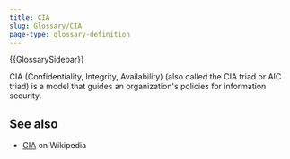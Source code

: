 ```yaml
---
title: CIA
slug: Glossary/CIA
page-type: glossary-definition
---
```


{{GlossarySidebar}}

CIA (Confidentiality, Integrity, Availability) (also called the CIA triad or AIC triad) is a model that guides an organization's policies for information security.

## See also

- [CIA](https://en.wikipedia.org/wiki/Information_security#Key_concepts) on Wikipedia
